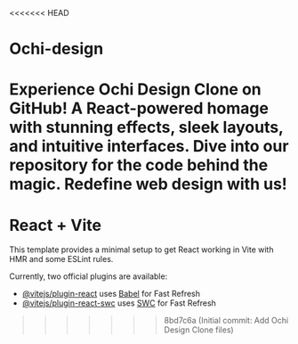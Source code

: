 <<<<<<< HEAD
# Ochi-design
Experience Ochi Design Clone on GitHub! A React-powered homage with stunning effects, sleek layouts, and intuitive interfaces. Dive into our repository for the code behind the magic. Redefine web design with us!
=======
# React + Vite

This template provides a minimal setup to get React working in Vite with HMR and some ESLint rules.

Currently, two official plugins are available:

- [@vitejs/plugin-react](https://github.com/vitejs/vite-plugin-react/blob/main/packages/plugin-react/README.md) uses [Babel](https://babeljs.io/) for Fast Refresh
- [@vitejs/plugin-react-swc](https://github.com/vitejs/vite-plugin-react-swc) uses [SWC](https://swc.rs/) for Fast Refresh
>>>>>>> 8bd7c6a (Initial commit: Add Ochi Design Clone files)

